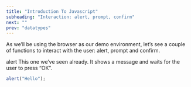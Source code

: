 ```yaml
---
title: "Introduction To Javascript"
subheading: "Interaction: alert, prompt, confirm"
next: ""
prev: "datatypes"
---
```


As we’ll be using the browser as our demo environment, let’s see a couple of functions to interact with the user: alert, prompt and confirm.

alert
This one we’ve seen already. It shows a message and waits for the user to press “OK”.

```javascript
alert("Hello");
```
